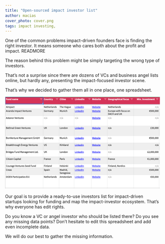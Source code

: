 ```yaml
---
title: "Open-sourced impact investor list"
author: macias
cover_photo: cover.png
tags: impact investing,
---
```


One of the common problems impact-driven founders face is finding the right investor.
It means someone who cares both about the profit and impact.
READMORE

The reason behind this problem might be simply targeting the wrong type of investors.

That’s not a surprise since there are dozens of VCs and business angel lists online, but hardly any, presenting the impact-focused investor scene.

That’s why we decided to gather them all in one place, one spreadsheet.

[![spreadsheet](2020-12-09-opensourced-impact-investors-list/spreadsheet.png)](https://docs.google.com/spreadsheets/d/1RYEtoC8PoDbTZCpztXiw1oBNoUIdiMTfFUnnSz_yrWI/edit#gid=0)

Our goal is to provide a ready-to-use investors list for impact-driven startups looking for funding and map the impact-investor ecosystem. That’s why everyone has edit rights.

Do you know a VC or angel investor who should be listed there? Do you see any missing data points? Don’t hesitate to edit this spreadsheet and add even incomplete data.

We will do our best to gather the missing information.
